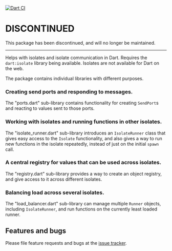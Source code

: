 [![Dart CI](https://github.com/dart-lang/isolate/actions/workflows/test-package.yml/badge.svg)](https://github.com/dart-lang/isolate/actions/workflows/test-package.yml)

# DISCONTINUED

This package has been discontinued, and will no longer be maintained.

------------


Helps with isolates and isolate communication in Dart.
Requires the `dart:isolate` library being available.
Isolates are not available for Dart on the web.

The package contains individual libraries with different purposes.

### Creating send ports and responding to messages.

The "ports.dart" sub-library contains functionality
for creating `SendPort`s and reacting to values sent to those ports.

### Working with isolates and running functions in other isolates.

The "isolate_runner.dart" sub-library introduces an `IsolateRunner` class
that gives easy access to the `Isolate` functionality, and also
gives a way to run new functions in the isolate repeatedly, instead of
just on the initial `spawn` call.

### A central registry for values that can be used across isolates.

The "registry.dart" sub-library provides a way to create an
object registry, and give access to it across different isolates.

### Balancing load across several isolates.

The "load_balancer.dart" sub-library can manage multiple `Runner` objects,
including `IsolateRunner`, and run functions on the currently least loaded
runner.

## Features and bugs

Please file feature requests and bugs at the [issue tracker][tracker].

[tracker]: https://github.com/dart-lang/isolate/issues
